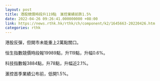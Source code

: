 ```yaml
---
layout: post
title: 港股競價時段升119點　滙控業績前跌1.5%
date: 2022-04-26 09:26:41.000000000 +08:00
link: https://news.rthk.hk/rthk/ch/component/k2/1645663-20220426.htm
categories: rthk
---
```


港股反彈，但開市未能重上2萬點關口。

恒生指數競價時段報19989點，升119點，升幅0.6%。

科技指數報3884點，升78點，升幅近2.1%。

滙控首季業績公布前，低開1.5%。
